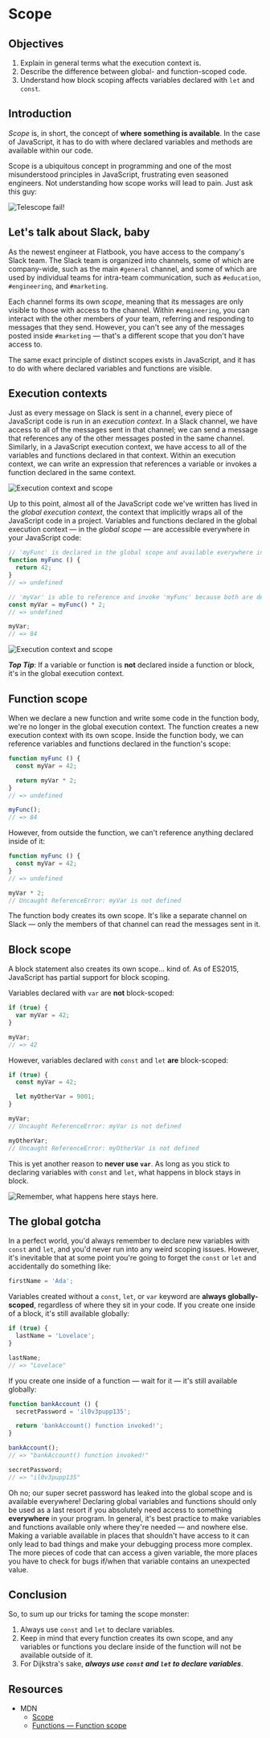 # Scope

## Objectives
1. Explain in general terms what the execution context is.
2. Describe the difference between global- and function-scoped code.
3. Understand how block scoping affects variables declared with `let` and `const`.

## Introduction
_Scope_ is, in short, the concept of **where something is available**. In the case of JavaScript, it has to do with where declared variables and methods are available within our code.

Scope is a ubiquitous concept in programming and one of the most misunderstood principles in JavaScript, frustrating even seasoned engineers. Not understanding how scope works will lead to pain. Just ask this guy:

<picture>
  <source srcset="https://curriculum-content.s3.amazonaws.com/web-development/js/principles/scope-readme/telescope_fail.webp" type="image/webp">
  <source srcset="https://curriculum-content.s3.amazonaws.com/web-development/js/principles/scope-readme/telescope_fail.gif" type="image/gif">
  <img src="https://curriculum-content.s3.amazonaws.com/web-development/js/principles/scope-readme/telescope_fail.gif" alt="Telescope fail!">
</picture>

## Let's talk about Slack, baby
As the newest engineer at Flatbook, you have access to the company's Slack team. The Slack team is organized into channels, some of which are company-wide, such as the main `#general` channel, and some of which are used by individual teams for intra-team communication, such as `#education`, `#engineering`, and `#marketing`.

Each channel forms its own _scope_, meaning that its messages are only visible to those with access to the channel. Within `#engineering`, you can interact with the other members of your team, referring and responding to messages that they send. However, you can't see any of the messages posted inside `#marketing` — that's a different scope that you don't have access to.

The same exact principle of distinct scopes exists in JavaScript, and it has to do with where declared variables and functions are visible.

## Execution contexts
Just as every message on Slack is sent in a channel, every piece of JavaScript code is run in an _execution context_. In a Slack channel, we have access to all of the messages sent in that channel; we can send a message that references any of the other messages posted in the same channel. Similarly, in a JavaScript execution context, we have access to all of the variables and functions declared in that context. Within an execution context, we can write an expression that references a variable or invokes a function declared in the same context.

![Execution context and scope](https://curriculum-content.s3.amazonaws.com/web-development/js/principles/scope-readme/execution_context_and_scope_1.png)

Up to this point, almost all of the JavaScript code we've written has lived in the _global execution context_, the context that implicitly wraps all of the JavaScript code in a project. Variables and functions declared in the global execution context — in the _global scope_ — are accessible everywhere in your JavaScript code:
```js
// 'myFunc' is declared in the global scope and available everywhere in your code:
function myFunc () {
  return 42;
}
// => undefined

// 'myVar' is able to reference and invoke 'myFunc' because both are declared in the same scope (the global execution context):
const myVar = myFunc() * 2;
// => undefined

myVar;
// => 84
```

![Execution context and scope](https://curriculum-content.s3.amazonaws.com/web-development/js/principles/scope-readme/execution_context_and_scope_2.png)

***Top Tip***: If a variable or function is **not** declared inside a function or block, it's in the global execution context.

## Function scope
When we declare a new function and write some code in the function body, we're no longer in the global execution context. The function creates a new execution context with its own scope. Inside the function body, we can reference variables and functions declared in the function's scope:
```js
function myFunc () {
  const myVar = 42;

  return myVar * 2;
}
// => undefined

myFunc();
// => 84
```

However, from outside the function, we can't reference anything declared inside of it:
```js
function myFunc () {
  const myVar = 42;
}
// => undefined

myVar * 2;
// Uncaught ReferenceError: myVar is not defined
```

The function body creates its own scope. It's like a separate channel on Slack — only the members of that channel can read the messages sent in it.

## Block scope
A block statement also creates its own scope... kind of. As of ES2015, JavaScript has partial support for block scoping.

Variables declared with `var` are **not** block-scoped:
```js
if (true) {
  var myVar = 42;
}

myVar;
// => 42
```

However, variables declared with `const` and `let` **are** block-scoped:
```js
if (true) {
  const myVar = 42;

  let myOtherVar = 9001;
}

myVar;
// Uncaught ReferenceError: myVar is not defined

myOtherVar;
// Uncaught ReferenceError: myOtherVar is not defined
```

This is yet another reason to **never use `var`**. As long as you stick to declaring variables with `const` and `let`, what happens in block stays in block.

<picture>
  <source srcset="https://curriculum-content.s3.amazonaws.com/web-development/js/principles/scope-readme/what_happens_here_stays_here.webp" type="image/webp">
  <source srcset="https://curriculum-content.s3.amazonaws.com/web-development/js/principles/scope-readme/what_happens_here_stays_here.gif" type="image/gif">
  <img src="https://curriculum-content.s3.amazonaws.com/web-development/js/principles/scope-readme/what_happens_here_stays_here.gif" alt="Remember, what happens here stays here.">
</picture>

## The global gotcha
In a perfect world, you'd always remember to declare new variables with `const` and `let`, and you'd never run into any weird scoping issues. However, it's inevitable that at some point you're going to forget the `const` or `let` and accidentally do something like:
```js
firstName = 'Ada';
```

Variables created without a `const`, `let`, or `var` keyword are **always globally-scoped**, regardless of where they sit in your code. If you create one inside of a block, it's still available globally:
```js
if (true) {
  lastName = 'Lovelace';
}

lastName;
// => "Lovelace"
```

If you create one inside of a function — wait for it — it's still available globally:
```js
function bankAccount () {
  secretPassword = 'il0v3pupp135';

  return 'bankAccount() function invoked!';
}

bankAccount();
// => "bankAccount() function invoked!"

secretPassword;
// => "il0v3pupp135"
```

Oh no; our super secret password has leaked into the global scope and is available everywhere! Declaring global variables and functions should only be used as a last resort if you absolutely need access to something **everywhere** in your program. In general, it's best practice to make variables and functions available only where they're needed — and nowhere else. Making a variable available in places that shouldn't have access to it can only lead to bad things and make your debugging process more complex. The more pieces of code that can access a given variable, the more places you have to check for bugs if/when that variable contains an unexpected value.

## Conclusion
So, to sum up our tricks for taming the scope monster:
1. Always use `const` and `let` to declare variables.
2. Keep in mind that every function creates its own scope, and any variables or functions you declare inside of the function will not be available outside of it.
3. For Dijkstra's sake, ***always use `const` and `let` to declare variables***.

## Resources
- MDN
  + [Scope](https://developer.mozilla.org/en-US/docs/Glossary/scope)
  + [Functions — Function scope](https://developer.mozilla.org/en-US/docs/Web/JavaScript/Guide/Functions#Function_scope)
